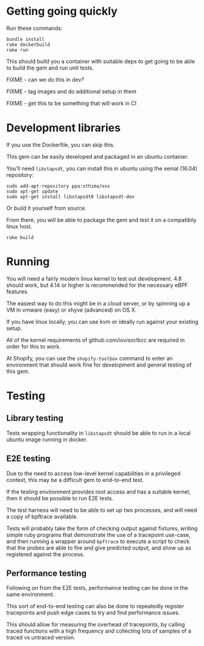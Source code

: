 # Getting going quickly

Run these commands:

```
bundle install
rake dockerbuild
rake run
```

This should build you a container with suitable deps to get going to be able to build the gem and run unit tests.

FIXME - can we do this in dev?

FIXME - tag images and do additional setup in them

FIXME - get this to be something that will work in CI

# Development libraries

If you use the Dockerfile, you can skip this.

This gem can be easily developed and packaged in an ubuntu container.

You'll need `libstapsdt`, you can install this in ubuntu using the xenial (16.04) repository:

```
sudo add-apt-repository ppa:sthima/oss
sudo apt-get update
sudo apt-get install libstapsdt0 libstapsdt-dev
```

Or build it yourself from source.

From there, you will be able to package the gem and test it on a compatibily linux host.

```
rake build
```

# Running

You will need a fairly modern linux kernel to test out development. 4.8 should work, but 4.14 or higher is recommended for the necessary eBPF features.

The easiest way to do this might be in a cloud server, or by spinning up a VM in vmware (easy) or xhyve (advanced) on OS X.

If you have linux locally, you can use kvm or ideally run against your existing setup.

All of the kernel requirements of github.com/iovisor/bcc are required in order for this to work.

At Shopify, you can use the `shopify-toolbox` command to enter an environment that should work fine for development and general testing of this gem.

# Testing

## Library testing

Tests wrapping functionality in `libstapsdt` should be able to run in a local ubuntu image running in docker.

## E2E testing

Due to the need to access low-level kernel capabilities in a privileged context, this may be a difficult gem to end-to-end test.

If the testing environment provides root access and has a suitable kernel, then it should be possible to run E2E tests.

The test harness will need to be able to set up two processes, and will need a copy of bpftrace available.

Tests will probably take the form of checking output against fixtures, writing simple ruby programs that demonstrate the use of a tracepoint use-case, and then running a wrapper around `bpftrace` to execute a script to check that the probes are able to fire and give predicted output, and show up as registered against the process.

## Performance testing

Following on from the E2E tests, performance testing can be done in the same environment.

This sort of end-to-end testing can also be done to repeatedly register tracepoints and push edge cases to try and find performance issues.

This should allow for measuring the overhead of tracepoints, by calling traced functions with a high frequency and collecting lots of samples of a traced vs untraced version.

